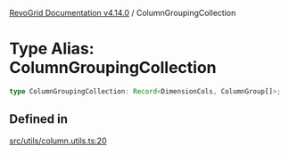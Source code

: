 [RevoGrid Documentation v4.14.0](README.md) / ColumnGroupingCollection

# Type Alias: ColumnGroupingCollection

```ts
type ColumnGroupingCollection: Record<DimensionCols, ColumnGroup[]>;
```

## Defined in

[src/utils/column.utils.ts:20](https://github.com/revolist/revogrid/blob/2b1eda543a592a83efe8431f6a1b419eb9a6f193/src/utils/column.utils.ts#L20)
